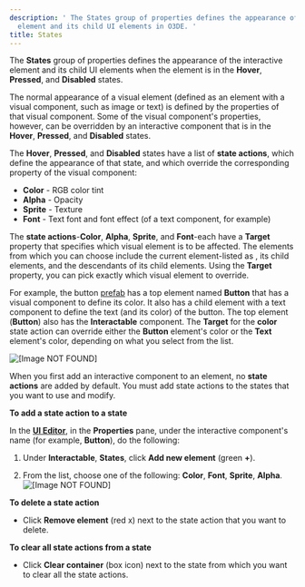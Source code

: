 ```yaml
---
description: ' The States group of properties defines the appearance of the interactive
  element and its child UI elements in O3DE. '
title: States
---
```


The **States** group of properties defines the appearance of the interactive element and its child UI elements when the element is in the **Hover**, **Pressed**, and **Disabled** states\.

The normal appearance of a visual element \(defined as an element with a visual component, such as image or text\) is defined by the properties of that visual component\. Some of the visual component's properties, however, can be overridden by an interactive component that is in the **Hover**, **Pressed**, and **Disabled** states\.

The **Hover**, **Pressed**, and **Disabled** states have a list of **state actions**, which define the appearance of that state, and which override the corresponding property of the visual component:
+ **Color** - RGB color tint
+ **Alpha** - Opacity
+ **Sprite** - Texture
+ **Font** - Text font and font effect \(of a text component, for example\)

The **state actions**-**Color**, **Alpha**, **Sprite**, and **Font**-each have a **Target** property that specifies which visual element is to be affected\. The elements from which you can choose include the current element-listed as **<This element>**, its child elements, and the descendants of its child elements\. Using the **Target** property, you can pick exactly which visual element to override\.

For example, the button [prefab](/docs/userguide/ui/editor/prefabs.md) has a top element named **Button** that has a visual component to define its color\. It also has a child element with a text component to define the text \(and its color\) of the button\. The top element \(**Button**\) also has the **Interactable** component\. The **Target** for the **color** state action can override either the **Button** element's color or the **Text** element's color, depending on what you select from the list\.

![\[Image NOT FOUND\]](/images/user-guide/game_ui_editor/ui-editor-components-interactive-states.png)

When you first add an interactive component to an element, no **state actions** are added by default\. You must add state actions to the states that you want to use and modify\.

**To add a state action to a state**

In the [**UI Editor**](/docs/user-guide/features/interactivity/user-interface/editor/using.md), in the **Properties** pane, under the interactive component's name \(for example, **Button**\), do the following:

1. Under **Interactable**, **States**, click **Add new element** \(green **\+**\)\.

1. From the list, choose one of the following: **Color**, **Font**, **Sprite**, **Alpha**\.
![\[Image NOT FOUND\]](/images/user-guide/game_ui_editor/ui-editor-components-interactive-stateactions.png)

**To delete a state action**
+ Click **Remove element** \(red x\) next to the state action that you want to delete\.

**To clear all state actions from a state**
+ Click **Clear container** \(box icon\) next to the state from which you want to clear all the state actions\.